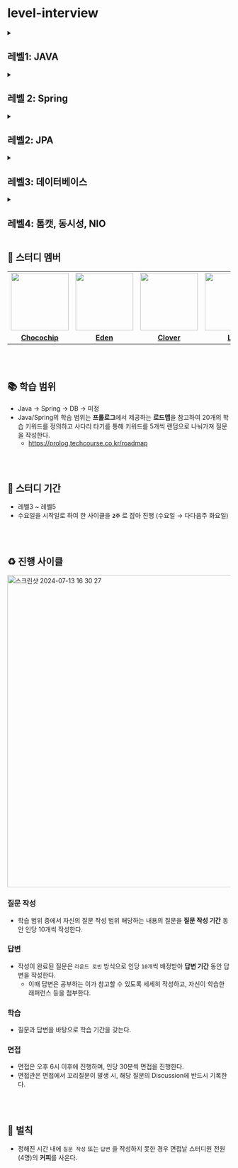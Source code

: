 # level-interview

<details>
<summary><h2>레벨1: JAVA</h2></summary>

### 객체지향 기초 개념
1. [클래스, 인스턴스 그리고 객체의 차이점은 무엇인가요?](https://github.com/woowacourse-study-2024/level-interview/discussions/19)
#### 상속
1. [추상 클래스와 인터페이스는 어떤 상황에서 사용할 수 있나요?](https://github.com/woowacourse-study-2024/level-interview/discussions/27)
2. [추상클래스와 인터페이스의 차이를 설명해주세요.](https://github.com/woowacourse-study-2024/level-interview/discussions/11)
3. [상속과 조합은 각각 무엇이고 어떤 상황에서 사용할 수 있나요?](https://github.com/woowacourse-study-2024/level-interview/discussions/28)
4. [상속이 갖는 문제점은 무엇이고 이를 어떻게 해결할 수 있나요?](https://github.com/woowacourse-study-2024/level-interview/discussions/29)
5. [default 메서드는 무엇이고, 왜 사용하나요?](https://github.com/woowacourse-study-2024/level-interview/discussions/36)
#### 다형성
1. [Java에서 다형성을 구현하는 방법은 무엇이 있나요?](https://github.com/woowacourse-study-2024/level-interview/discussions/1)
2. [Overriding의 조건은?](https://github.com/woowacourse-study-2024/level-interview/discussions/2)
3. [method overridding과 overloading의 차이점은 무엇인가요?](https://github.com/woowacourse-study-2024/level-interview/discussions/25)
4. [다형성은 무엇이고, 사용했을 때 어떤 이점을 얻을 수 있나요?](https://github.com/woowacourse-study-2024/level-interview/discussions/26)
#### 캡슐화
1. [클래스의 변수를 public이 아닌 private으로 설정하고 getter/setter를 사용하는 이유가 있나요?](https://github.com/woowacourse-study-2024/level-interview/discussions/20)
2. [Java에서 접근 제어자에 대해 설명해주세요.](https://github.com/woowacourse-study-2024/level-interview/discussions/18)
#### 추상화
1. [강한 결합과 느슨한 결합의 차이를 설명해주세요.](https://github.com/woowacourse-study-2024/level-interview/discussions/10)

### JVM
1. [Java 파일이 실행되는 과정을 설명해보세요.](https://github.com/woowacourse-study-2024/level-interview/discussions/5)
2. [클래스와 인스턴스는 JVM내에서 어떻게 동작하나요?](https://github.com/woowacourse-study-2024/level-interview/discussions/24)
3. [JVM이란 무엇이고 왜 사용하나요?](https://github.com/woowacourse-study-2024/level-interview/discussions/171)
4. [JRE, JDK, JVM이 각각 무엇이고 어떤 관계인지 설명해주세요.](https://github.com/woowacourse-study-2024/level-interview/discussions/172)
5. [JVM의 구조에 대해 설명해주세요.](https://github.com/woowacourse-study-2024/level-interview/discussions/173)
6. [JVM의 Runtime Data Area에 대해 설명해주세요.](https://github.com/woowacourse-study-2024/level-interview/discussions/174)
7. [JVM의 ClassLoader에 대해 설명해주세요.](https://github.com/woowacourse-study-2024/level-interview/discussions/175)

### GC
1. [GC가 무엇이고 언제 발생하는지 설명해주세요.](https://github.com/woowacourse-study-2024/level-interview/discussions/176)
2. [Stop the world 이벤트가 무엇인지 설명해주세요.](https://github.com/woowacourse-study-2024/level-interview/discussions/177)
3. [Major GC와 Minor GC에 대해 설명해주세요](https://github.com/woowacourse-study-2024/level-interview/discussions/178)

### 리소스 관리
1. [Java에서 어떤 경우에 리소스 반납을 해야 하나요?](https://github.com/woowacourse-study-2024/level-interview/discussions/21)
2. [Try-with-resources는 어떻게 사용하나요?](https://github.com/woowacourse-study-2024/level-interview/discussions/22)

### 불변성과 복사
1. [가변과 불변의 차이는 무엇인가요?](https://github.com/woowacourse-study-2024/level-interview/discussions/3)
2. [깊은 복사와 얕은 복사의 차이점은 무엇인가요?](https://github.com/woowacourse-study-2024/level-interview/discussions/30)
3. [unmodifiable 자료형을 사용하는 것과 copyOf를 사용하는 것은 어떤 차이점이 있나요?](https://github.com/woowacourse-study-2024/level-interview/discussions/31)
4. [방어적 복사는 무엇이고 왜 필요한가요?](https://github.com/woowacourse-study-2024/level-interview/discussions/32)
5. [String, StringBuilder, StringBuffer의 차이점은 무엇인가요?](https://github.com/woowacourse-study-2024/level-interview/discussions/23)

### 동일성 & 동등성
1. [동등성과 동일성의 차이에 대해서 설명해주세요](https://github.com/woowacourse-study-2024/level-interview/discussions/15)
2. [Equals&HashCode는 언제 재정의해서 사용할까요? 그리고 그 둘을 항상 같이 재정의해야하는 이유도 설명해주세요.](https://github.com/woowacourse-study-2024/level-interview/discussions/16)
   
### 타입 안정성
1. [제네릭이란 무엇이며 언제 사용할까요?](https://github.com/woowacourse-study-2024/level-interview/discussions/12)
2. [Enum은 무엇이며 어떤 상황에 사용할 수 있을까요?](https://github.com/woowacourse-study-2024/level-interview/discussions/14)
3. [Varargs는 무엇이며 언제 사용할 수 있을까요?](https://github.com/woowacourse-study-2024/level-interview/discussions/8)

### 예외
1. [예외의 종류는 무엇이 있을까요? 그리고 각 예외 종류에 따라 어떤 특징이 있는 지 설명해주세요.](https://github.com/woowacourse-study-2024/level-interview/discussions/13)

### Serializable
1. [Serializable 인터페이스는 어떤 역할을 하나요?](https://github.com/woowacourse-study-2024/level-interview/discussions/179)
2. [Serializable 대신 사용할 수 있는 다른 직렬화 방법에는 어떤 것이 있나요? 각각의 장단점을 설명해주세요.](https://github.com/woowacourse-study-2024/level-interview/discussions/180)

### Java 8
#### Optional
1. [자바에서 null을 안전하게 다루는 방법에 대해 설명해주세요.](https://github.com/woowacourse-study-2024/level-interview/discussions/17)
2. [Optional이란 무엇이며, 어떤 문제를 해결하기 위해 도입되었나요?](https://github.com/woowacourse-study-2024/level-interview/discussions/35)
3. [Optional을 사용할때 주의해야 할 부분은 어떤 것이 있을까요?](https://github.com/woowacourse-study-2024/level-interview/discussions/38)

#### Stream
1. [Java Stream API에 대해 소개해주세요.](https://github.com/woowacourse-study-2024/level-interview/discussions/39)
2. [스트림과 for-loop의 차이점을 설명해보세요.](https://github.com/woowacourse-study-2024/level-interview/discussions/6)
3. [Stream API를 사용할 때의 성능 고려사항에 대해 말해보세요.](https://github.com/woowacourse-study-2024/level-interview/discussions/7)
4. [자바 스트림 API와 함수형 인터페이스의 관계를 설명해주세요.](https://github.com/woowacourse-study-2024/level-interview/discussions/40)

#### 함수형 인터페이스
1. [함수형 인터페이스는 무엇이고 어떻게 사용할 수 있나요?](https://github.com/woowacourse-study-2024/level-interview/discussions/34)
2. [자바에서 제공하는 기본 함수형 인터페이스의 종류와 각각의 용도를 설명해주세요.](https://github.com/woowacourse-study-2024/level-interview/discussions/4)
3. [람다와 익명 클래스는 어떻게 다르고 각각의 장단점은 무엇인가요?](https://github.com/woowacourse-study-2024/level-interview/discussions/33)
4. [함수형 인터페이스에 @FunctionalInterface 어노테이션을 사용하는 이유는 무엇인가요?](https://github.com/woowacourse-study-2024/level-interview/discussions/37)

### 컬렉션
1. [JCF란 무엇인가요?](https://github.com/woowacourse-study-2024/level-interview/discussions/49)
2. [10개의 element 를 채워넣은 ArrayList 의 11번째 element 을 add 하기위해 어떤 일이 일어나는지 설명해주세요.](https://github.com/woowacourse-study-2024/level-interview/discussions/9)
3. [Array와 List의 차이점은 무엇인가요?](https://github.com/woowacourse-study-2024/level-interview/discussions/44)
4. [ArrayList는 어떻게 동작하나요?](https://github.com/woowacourse-study-2024/level-interview/discussions/45)
7. [Stack 대신 ArrayDeque 사용을 제안하는 이유는 무엇인가요?](https://github.com/woowacourse-study-2024/level-interview/discussions/48)
8. [ArrayList의 indexOf를 사용할 때 어떤 주의점이 있나요?](https://github.com/woowacourse-study-2024/level-interview/discussions/50)
9. [Set과 List의 차이점은 무엇인가요?](https://github.com/woowacourse-study-2024/level-interview/discussions/56)
10. [HashMap에서 Hash 충돌이 발생하면 어떤 일이 일어나나요?](https://github.com/woowacourse-study-2024/level-interview/discussions/58)
11. [Java8에서부터 HashMap이 어떻게 개선됐는지 설명해주세요](https://github.com/woowacourse-study-2024/level-interview/discussions/59)
#### 자료구조
1. [Tree 탐색 방법에는 어떤 것들이 있나요?](https://github.com/woowacourse-study-2024/level-interview/discussions/52)
2. [Binary Tree는 무엇인가요?](https://github.com/woowacourse-study-2024/level-interview/discussions/53)
3. [B-Tree는 무엇이고 어떨 때 사용할 수 있나요?](https://github.com/woowacourse-study-2024/level-interview/discussions/54)
4. [Set 자료구조에 대해 설명해주세요](https://github.com/woowacourse-study-2024/level-interview/discussions/55)
5. [Queue는 어떻게 동작하나요?](https://github.com/woowacourse-study-2024/level-interview/discussions/46)
6. [Stack은 어떻게 동작하나요?](https://github.com/woowacourse-study-2024/level-interview/discussions/47)
7. [Map 자료구조에 대해 설명해주세요.](https://github.com/woowacourse-study-2024/level-interview/discussions/57)
8. [Heap 자료구조에 대해 설명해주세요.](https://github.com/woowacourse-study-2024/level-interview/discussions/60)
9. [Heap은 어떤 경우에 사용할 수 있나요?](https://github.com/woowacourse-study-2024/level-interview/discussions/61)

### 테스트
1. [테스트 픽스처란 무엇인가요?](https://github.com/woowacourse-study-2024/level-interview/discussions/42)
2. [TDD란 무엇인가요?](https://github.com/woowacourse-study-2024/level-interview/discussions/43)
3. [단위테스트애서 AAA는 무엇을 의미하나요?](https://github.com/woowacourse-study-2024/level-interview/discussions/51)
4. [JUnit5의 주요 특징과 JUnit4와의 차이점에 대해 설명해 주세요.](https://github.com/woowacourse-study-2024/level-interview/discussions/62)
5. [AssertJ란 무엇이며, Junit과 AssertJ를 함께 사용하는 이유를 말씀해주세요](https://github.com/woowacourse-study-2024/level-interview/discussions/63)
6. [FIRST 원칙이란 무엇이며, 각각의 원칙을 설명해 주세요.](https://github.com/woowacourse-study-2024/level-interview/discussions/64)
7. [FIRST 원칙 중 가장 중요하다고 생각하시는 원칙이 무엇인가요?](https://github.com/woowacourse-study-2024/level-interview/discussions/67)
8. [단위 테스트를 작성하는 데에 FIRST원칙이 중요한 이유를 설명해주세요](https://github.com/woowacourse-study-2024/level-interview/discussions/68)
9. [테스트 더블이란 무엇이며 종류로는 무엇이 있나요?](https://github.com/woowacourse-study-2024/level-interview/discussions/65)
10. [각 종류의 테스트 더블(Stub, Fake, Dummy, Spy ,Mock) 은 언제 사용하나요?](https://github.com/woowacourse-study-2024/level-interview/discussions/66)
11. [자바의 Mockito 라이브러리에 대해서 설명해주세요.](https://github.com/woowacourse-study-2024/level-interview/discussions/69)
12. [테스트더블 중 stub과 mock 차이를 설명해주세요.](https://github.com/woowacourse-study-2024/level-interview/discussions/70)
13. [테스트더블 중 Spy는 어떤 상황에서 사용되나요?](https://github.com/woowacourse-study-2024/level-interview/discussions/71)

### 디자인 패턴
1. [MVC 패턴이란 무엇이고, 왜 사용하나요?](https://github.com/woowacourse-study-2024/level-interview/discussions/72)
2. [디자인 패턴의 개념과, 사용이유, 종류에 대해 설명해주세요.](https://github.com/woowacourse-study-2024/level-interview/discussions/81)
3. [Builder 패턴을 사용하는 상황은 언제이며, 이를 통해 얻을 수 있는 이점은 무엇인가요?](https://github.com/woowacourse-study-2024/level-interview/discussions/73)
4. [추상 팩토리는 왜 사용하며, 어떤 장단점이 있나요?](https://github.com/woowacourse-study-2024/level-interview/discussions/categories/java?discussions_q=is%3Aopen+category%3AJava+sort%3Adate_created&page=2)
5. [팩토리 메서드 패턴이란 무엇이며, 어떤 상황에서 유용하게 사용될 수 있는지 설명해 주세요.](https://github.com/woowacourse-study-2024/level-interview/discussions/75)
6. [추상 팩토리 패턴과 팩토리 메서드 패턴의 차이점은 무엇인가요?](https://github.com/woowacourse-study-2024/level-interview/discussions/76)
7. [State 패턴을 사용하지 않고 상태 전환을 구현할 때 발생할 수 있는 문제점은 무엇인가요?](https://github.com/woowacourse-study-2024/level-interview/discussions/77)
8. [Strategy 패턴은 사용하는 이유와 장단점을 설명해주세요.](https://github.com/woowacourse-study-2024/level-interview/discussions/78)
9. [템플릿 메서드의 개념과 장단점을 설명하고, 언제 사용할 수 있는지 설명해주세요.](https://github.com/woowacourse-study-2024/level-interview/discussions/79)
10. [퍼사드 패턴과 어댑터 패턴를 비교하세요.](https://github.com/woowacourse-study-2024/level-interview/discussions/80)
</details>

<details>
<summary><h2>레벨 2: Spring</h2></summary>

### Bean
1. [**스프링의 Bean이란 무엇이고 Bean은 어떻게 정의되고 관리됩니까?**](https://github.com/woowacourse-study-2024/level-interview/discussions/105)
2. [**스프링에서 Bean의 생명주기에 대해 설명해주세요.**](https://github.com/woowacourse-study-2024/level-interview/discussions/107)
3. [**스프링에서 Bean의 스코프(scope)는 어떤 것들이 있으며, 각각의 의미에 대해 설명해주세요.**](https://github.com/woowacourse-study-2024/level-interview/discussions/109)
4. [**@Component, @Service, @Controller, @Repostiory의 차이를 설명해보세요.**](https://github.com/woowacourse-study-2024/level-interview/discussions/98)

#### Bean 생성

1. [**스프링의 IoC 컨테이너에 Bean을 등록할 수 있는 방법 두 가지 주요 방법을 설명해주세요.**](https://github.com/woowacourse-study-2024/level-interview/discussions/111)
2. [**스프링의 @Configuration 애노테이션의 역할에 대해서 설명해주세요.**](https://github.com/woowacourse-study-2024/level-interview/discussions/106)
3. [**Component Scan이 무엇인지 설명해주세요.**](https://github.com/woowacourse-study-2024/level-interview/discussions/88)
4. [**스프링의 컴포넌트 스캔에 대해서 설명해주세요.**](https://github.com/woowacourse-study-2024/level-interview/discussions/112)
5. [**Spring boot에서 별도로 @ComponentScan 어노테이션 설정을 하지 않아도 빈 등록이 가능한 이유는 무엇인가요?**](https://github.com/woowacourse-study-2024/level-interview/discussions/89)
6. [**스프링에서 Default로 등록된 Bean 과, `@Configuration`에 정의한 Bean이 같은 타입의 객체라면 무슨 일이 발생하나요?**](https://github.com/woowacourse-study-2024/level-interview/discussions/110)

### IoC/DI

1. [**스프링의 IoC(Inversion Of Control)와 DI(Dependency Injection)에 대해서 설명해주세요.**](https://github.com/woowacourse-study-2024/level-interview/discussions/103)
2. [**IoC와 DI(Dependency Injection)의 차이점에 대해서 설명해주세요.**](https://github.com/woowacourse-study-2024/level-interview/discussions/108)
3. [**Application Context가 무엇인지 설명해주세요.**](https://github.com/woowacourse-study-2024/level-interview/discussions/90)
4. [**Application Context의 초기화 과정을 설명해주세요.**](https://github.com/woowacourse-study-2024/level-interview/discussions/91)
5. [**Bean Factory와 Application Context의 차이점을 설명해주세요.**](https://github.com/woowacourse-study-2024/level-interview/discussions/92)
6. [**스프링에서의 의존성 주입 방법 3가지를 설명해주세요**](https://github.com/woowacourse-study-2024/level-interview/discussions/104)

### MVC Config

1. [**@EnableWebMvc 어노테이션의 역할과 이를 사용했을 때의 효과를 설명해 주세요.**](https://github.com/woowacourse-study-2024/level-interview/discussions/120)
2. [**Spring에서 MVC Config를 사용하여 어떤 설정을 할 수 있나요?**](https://github.com/woowacourse-study-2024/level-interview/discussions/118)
3. [**WebMvcConfigurer를 구현할 때 자주 사용하는 메서드와 그 용도를 설명해 주세요.**](https://github.com/woowacourse-study-2024/level-interview/discussions/119)
4. [**Spring MVC에서 뷰 이름이 요청 경로와 일치하지 않을 경우, View Resolver를 통해 이를 어떻게 해결할 수 있나요?**](https://github.com/woowacourse-study-2024/level-interview/discussions/122)

### Argument Resolver

1. [**Arguement Resolver란 무엇인가요, 왜 사용하나요?**](https://github.com/woowacourse-study-2024/level-interview/discussions/114)
2. [**커스텀 Argument Resolver를 구현할 때, WebMvcConfigurer의 addArgumentResolvers 메서드의 용도는 무엇인가요?**](https://github.com/woowacourse-study-2024/level-interview/discussions/121)

### View Reoslver

1. [**여러 개의 View Resolver를 사용하는 경우, 그 우선순위는 어떻게 정해지나요?**](https://github.com/woowacourse-study-2024/level-interview/discussions/116)
2. [**View Resolver란 무엇인가요, 왜 사용하나요?**](https://github.com/woowacourse-study-2024/level-interview/discussions/115)

### Auto Configure

1. [**Auto Configuration이란 무엇이고, 어떻게 동작하는지 설명해주세요.**](https://github.com/woowacourse-study-2024/level-interview/discussions/95)
2. [**@EnableAutoConfiguration 어노테이션의 역할은 무엇인가요?**](https://github.com/woowacourse-study-2024/level-interview/discussions/96)
3. [**Spring Boot의 Auto Configuration이 application.yml 파일의 설정과 어떻게 연관되는지 설명해 주세요.**](https://github.com/woowacourse-study-2024/level-interview/discussions/102)

### Dispatcher Servlet

1. [**Dispatcher Servlet이란 무엇이고, 왜 사용하나요?**](https://github.com/woowacourse-study-2024/level-interview/discussions/113)
2. [**Dispatcher Servlet이 요청을 처리하는 흐름을 설명해 주세요.**](https://github.com/woowacourse-study-2024/level-interview/discussions/117)

### Interceptor / Filter

1. [**여러 개의 Interceptor가 동일한 mapping에 등록된다면 어떤 순서로 동작하나요?**](https://github.com/woowacourse-study-2024/level-interview/discussions/85)
2. [**Interceptor는 어떤 상황에서 주로 사용하나요?**](https://github.com/woowacourse-study-2024/level-interview/discussions/84)
3. [**Interceptor와 Filter가 각각 무엇이고 어떤 차이점을 가지는지 설명해주세요.**](https://github.com/woowacourse-study-2024/level-interview/discussions/83)

### Controller Advice

1. [**Controller Advice 사용 시의 이점과 주의점을 말해주세요.**](https://github.com/woowacourse-study-2024/level-interview/discussions/87)
2. [**Controller Advice는 무엇이고 어떤 상황에서 주로 사용하나요?**](https://github.com/woowacourse-study-2024/level-interview/discussions/86)

### AOP

1. [**AOP란 무엇인가요?**](https://github.com/woowacourse-study-2024/level-interview/discussions/123)
2. [**Spring AOP에서 주의사항으로 무엇이 있나요?**](https://github.com/woowacourse-study-2024/level-interview/discussions/143)
3. [**스프링에서 사용되는 AOP의 주요 용어에 대해 설명해주세요.**](https://github.com/woowacourse-study-2024/level-interview/discussions/128)
4. [**AOP를 언제 사용하고 왜 사용하나요? 장단점은 무엇인가요?**](https://github.com/woowacourse-study-2024/level-interview/discussions/127)
5. [**Spring에서 어떤 프록시를 사용하나요?**](https://github.com/woowacourse-study-2024/level-interview/discussions/144)

### Transaction

1. [**Transactional 어노테이션의 동작 원리에 대해 설명해주세요.**](https://github.com/woowacourse-study-2024/level-interview/discussions/129)
2. [**Transactional 어노테이션에 대해 설명해주세요.**](https://github.com/woowacourse-study-2024/level-interview/discussions/124)
3. [**Transactional 어노테이션의 readOnly 옵션을 true로 설정하는 이유는 무엇인가요?**](https://github.com/woowacourse-study-2024/level-interview/discussions/125)
4. [**선언적 트랜잭션 방식을 사용하는 이유는 무엇인가요?**](https://github.com/woowacourse-study-2024/level-interview/discussions/130)
5. [**Transactional의 전파에 대해 설명해주세요.**](https://github.com/woowacourse-study-2024/level-interview/discussions/126)

### JDBC / SQL Mapper

1. [**JDBC Template과 표준 JDBC API의 차이점은 무엇인가요?**](https://github.com/woowacourse-study-2024/level-interview/discussions/99)
2. [**JDBC Template을 사용했을 때의 장점은 무엇이 있나요?**](https://github.com/woowacourse-study-2024/level-interview/discussions/94)
3. [**JDBC Template과 표준 JDBC API의 차이점은 무엇인가요?**](https://github.com/woowacourse-study-2024/level-interview/discussions/101)
4. [**SQL Mapper란 무엇이고, 어떤 이점을 누릴 수 있나요?**](https://github.com/woowacourse-study-2024/level-interview/discussions/100)

### ETC

1. [**@Controller와 @RestController의 역할과 차이점은 무엇인가요?**](https://github.com/woowacourse-study-2024/level-interview/discussions/93)
2. [**ReponseBody와 ResponseEntity의 차이는 무엇인가요?**](https://github.com/woowacourse-study-2024/level-interview/discussions/97)

</details>

<details>
<summary><h2>레벨2: JPA</h2></summary>

### 엔티티

1. [**JPA에서 엔티티(Entity)란 무엇이며, 이를 매핑하기 위한 기본 어노테이션은 무엇인가요?**](https://github.com/woowacourse-study-2024/level-interview/discussions/131)
2. [**엔티티에서 기본 생성자가 왜 필요한가요?**](https://github.com/woowacourse-study-2024/level-interview/discussions/145)
3. [**JPA에서 엔티티의 기본 키 생성 전략을 설정하는 방법에는 어떤 것들이 있나요?**](https://github.com/woowacourse-study-2024/level-interview/discussions/132)
4. [**@Embedded와 @Embeddable 어노테이션의 차이점과 사용 방법을 설명해 주세요**](https://github.com/woowacourse-study-2024/level-interview/discussions/150)
5. [**@Table 어노테이션의 역할과 주요 속성에 대해서 설명해주세요.**](https://github.com/woowacourse-study-2024/level-interview/discussions/149)
6. [**@Lob 어노테이션을 사용할 때 데이터베이스의 BLOB/CLOB 타입과의 매핑 과정에 대해 설명해주세요. 이 어노테이션을 사용할 때의 성능 문제는 무엇인가요?**](https://github.com/woowacourse-study-2024/level-interview/discussions/147)
7. [**JPA에서 엔티티의 생명 주기 상태는 어떤 것이 있으며, 각각의 상태에 대해 설명해 주세요.**](https://github.com/woowacourse-study-2024/level-interview/discussions/157)
8. [**@Transient 어노테이션의 역할과 사용 목적을 설명해주세요.**](https://github.com/woowacourse-study-2024/level-interview/discussions/151)
9. [**@Access 어노테이션의 역할과 사용 목정에 대해서 설명해주세요.**](https://github.com/woowacourse-study-2024/level-interview/discussions/152)

### 영속성 컨텍스트

1. [**영속성 컨텍스트란 무엇이며, 그 역할은 무엇인가요?**](https://github.com/woowacourse-study-2024/level-interview/discussions/153)
2. [**영속성 컨텍스트를 통해 얻을 수 있는 이점에 대해 설명해 주세요.**](https://github.com/woowacourse-study-2024/level-interview/discussions/154)
3. [**Flush와 Clear의 차이점은 무엇인가요?**](https://github.com/woowacourse-study-2024/level-interview/discussions/158)
4. [**EntityManagerFactory와 EntityManager의 차이점은 무엇인가요?**](https://github.com/woowacourse-study-2024/level-interview/discussions/160)
5. [**영속성 컨텍스트는 언제 자동으로 플러시되나요?**](https://github.com/woowacourse-study-2024/level-interview/discussions/156)
7. [**1차 캐시, 2차 캐시에 대해 설명해주세요.**](https://github.com/woowacourse-study-2024/level-interview/discussions/155)

### 로딩 전략 및 성능 최적화

1. [**즉시 로딩과 지연 로딩이 무엇인지 설명해주세요**](https://github.com/woowacourse-study-2024/level-interview/discussions/137)
2. [**JPA에서 Lazy Loading과 Eager Loading의 차이를 설명해 주세요.**](https://github.com/woowacourse-study-2024/level-interview/discussions/162)
3. [**N+1 문제란 무엇이며, 이를 해결하기 위한 방법은 무엇인가요?**](https://github.com/woowacourse-study-2024/level-interview/discussions/159)
4. [**N+1 문제가 무엇이고 어떻게 해결할 수 있는지 설명해주세요**](https://github.com/woowacourse-study-2024/level-interview/discussions/138)
5. [**@EntityGraph 와 fetch join의 차이점을 설명해주세요**](https://github.com/woowacourse-study-2024/level-interview/discussions/139)
6. [**fetchJoin과 페이징을 함께 시도하면 어떤 문제가 발생하고 어떻게 해결할 수 있나요?**](https://github.com/woowacourse-study-2024/level-interview/discussions/142)

### 연관관계

1. [**@ManyToOne , @OneToMany , @OneToOne 어노테이션에 대해 설명해주세요**](https://github.com/woowacourse-study-2024/level-interview/discussions/133)
2. [**@JoinColumn의 역할과 사용시 주의점을 설명해주세요**](https://github.com/woowacourse-study-2024/level-interview/discussions/134)
3. [**JPA CascadeType.REMOVE와 orphanRemoval = true가 각각 무엇이고 어떤 차이점이 있는지 설명해주세요**](https://github.com/woowacourse-study-2024/level-interview/discussions/140)
4. [**연관관계의 주인이 무엇이며 왜 명확히 해야 하는지 설명해주세요**](https://github.com/woowacourse-study-2024/level-interview/discussions/136)
5. [**양방향 연관관계를 맺을 경우의 주의점을 설명해주세요**](https://github.com/woowacourse-study-2024/level-interview/discussions/135)

### 쿼리

1. [**JPQL을 통해 Update, Delete 쿼리 사용 시 발생할 수 있는 문제점과 해결방안을 설명해주세요**](https://github.com/woowacourse-study-2024/level-interview/discussions/161)

### 트랜잭션 & 동시성 제어

1. [**@Version 어노테이션을 활용해 낙관적 락을 시도할 때 연관된 엔티티간의 버전 관리 문제를 어떻게 처리할 수 있을까요?**](https://github.com/woowacourse-study-2024/level-interview/discussions/141)
2. [**@Version 어노테이션의 역할과 이를 통해 데이터베이스에서 낙관적 락을 구현하는 방법에 대해 설명해주세요.**](https://github.com/woowacourse-study-2024/level-interview/discussions/148)

### 기타 설정

1. [**JPA에서 데이터베이스 스키마를 자동 생성하도록 설정하는 방법을 설명해주세요.**](https://github.com/woowacourse-study-2024/level-interview/discussions/146)

</details>

<details>
<summary><h2>레벨3: 데이터베이스</h2></summary>

### 키
1. [무결성이란 무엇인가요? 그리고 무결성 제약조건이란 무엇인까요?](https://github.com/woowacourse-study-2024/level-interview/discussions/219)
2. [무결성 제약조건의 종류에 대해서 설명해주세요](https://github.com/woowacourse-study-2024/level-interview/discussions/220)
3. [기본 키(Primary Key)와 고유 키(Unique Key)의 차이점은 무엇인가요? ](https://github.com/woowacourse-study-2024/level-interview/discussions/221)
4. [어떤 경우에 무결성 제약조건을 사용하지 않는 것이 좋다고 생각하나요? ](https://github.com/woowacourse-study-2024/level-interview/discussions/222)
5. [외래 키(Foreign Key)의 역할은 무엇이며, 데이터 무결성에 어떤 도움을 주나요?](https://github.com/woowacourse-study-2024/level-interview/discussions/223) 
6. [무결성 제약조건을 적용할 때 성능 이슈가 발생할 수 있는 상황은 어떤 경우인가요?](https://github.com/woowacourse-study-2024/level-interview/discussions/224)
7. [외래 키 제약조건이 있는 테이블에서 데이터 삭제를 할 때 발생할 수 있는 문제는 무엇이며, 이를 해결하기 위한 방법은 무엇인가요?](https://github.com/woowacourse-study-2024/level-interview/discussions/225)
8. [외래 키 제약조건과 관련이 있는 CASCADE와 CASCADE의 장단점에 대해서 설명해주세요.](https://github.com/woowacourse-study-2024/level-interview/discussions/226)


### 정규화
1. [데이터베이스 정규화가 무엇인가요?](https://github.com/woowacourse-study-2024/level-interview/discussions/201)
2. [데이터베이스에서 발생할 수 있는 이상 현상의 종류에 대해 설명해주세요.](https://github.com/woowacourse-study-2024/level-interview/discussions/202)
3. [함수 종속성이 무엇이고 어떤 종류가 있는지 설명해주세요.](https://github.com/woowacourse-study-2024/level-interview/discussions/203)
4. [1 정규형에 대해 설명해주세요.](https://github.com/woowacourse-study-2024/level-interview/discussions/204)
5. [2 정규형에 대해 설명해주세요.](https://github.com/woowacourse-study-2024/level-interview/discussions/205)
6. [3 정규형에 대해 설명해주세요.](https://github.com/woowacourse-study-2024/level-interview/discussions/206)
7. [BCNF, 4, 5 정규형에 대해 설명해주세요.](https://github.com/woowacourse-study-2024/level-interview/discussions/207)
8. [데이터베이스의 정규화는 왜 필요한가요?](https://github.com/woowacourse-study-2024/level-interview/discussions/208)
9. [과도한 정규화 적용 시 발생할 수 있는 문제점에 대해 설명해주세요.](https://github.com/woowacourse-study-2024/level-interview/discussions/209)
10. [반정규화는 무엇이며 왜 적용하나요?](https://github.com/woowacourse-study-2024/level-interview/discussions/210)
   
### 락
1. [데이터베이스에서 S-lock과 X-lock에 대해 설명해주세요.](https://github.com/woowacourse-study-2024/level-interview/discussions/196)
2. [2단계 락킹이란 무엇인가요?](https://github.com/woowacourse-study-2024/level-interview/discussions/197)
3. [MySQL에서 사용되는 락에 대해 설명해주세요.](https://github.com/woowacourse-study-2024/level-interview/discussions/198)
4. [낙관적 락과 비관적 락의 차이점은 무엇인가요?](https://github.com/woowacourse-study-2024/level-interview/discussions/200)
    
### 트랜잭션
1. [트랜잭션이란 무엇인가요?](https://github.com/woowacourse-study-2024/level-interview/discussions/193)
2. [트랜잭션의 ACID에 설명해주세요.](https://github.com/woowacourse-study-2024/level-interview/discussions/194)
3. [트랜잭션 격리수준이 무엇인가요? 어떤 격리수준이 있나요?](https://github.com/woowacourse-study-2024/level-interview/discussions/195)
4. [트랜잭션 격리 수준이 낮을 때 발생할 수 있는 문제는 무엇인가요?](https://github.com/woowacourse-study-2024/level-interview/discussions/199)
   

### 인덱스
1. [인덱스란 무엇이고, 어떻게 동작하나요?](https://github.com/woowacourse-study-2024/level-interview/discussions/211)
2. [인덱스에서 사용하는 자료구조를 설명해주세요.](https://github.com/woowacourse-study-2024/level-interview/discussions/212)
3. [B-Tree 인덱스 사용에 영향을 미치는 요소에 대해 설명해주세요.](https://github.com/woowacourse-study-2024/level-interview/discussions/213)
4. [인덱스 스캔 방식의 종류와 특징을 설명해주세요.](https://github.com/woowacourse-study-2024/level-interview/discussions/214)
5. [복합 인덱스를 설정할 때 쿼리 성능에 영향을 미치는 요소에 대해 설명해주세요.](https://github.com/woowacourse-study-2024/level-interview/discussions/215)
6. [인덱스가 존재함에도 불구하고 쿼리에서 사용되지 않는 경우를 설명해주세요.](https://github.com/woowacourse-study-2024/level-interview/discussions/217)
7. [데이터베이스 쿼리가 여러 개의 인덱스를 사용할 수 있는 경우, 어떤 기준으로 인덱스가 선택되나요?](https://github.com/woowacourse-study-2024/level-interview/discussions/216)
</details>

<details>
<summary><h2>레벨4: 톰캣, 동시성, NIO</h2></summary>
   
### Tomcat
1. [Tomcat이 서블릿 컨테이너로서 어떤 역할을 하며, 서블릿과의 관계는 무엇인가요?](https://github.com/woowacourse-study-2024/level-interview/discussions/163)
2. [Tomcat에서 사용되는 커넥터에 대해 설명해보세요.](https://github.com/woowacourse-study-2024/level-interview/discussions/164)
3. [Tomcat의 동작 과정을 설명해주세요.](https://github.com/woowacourse-study-2024/level-interview/discussions/165)
4. [Tomcat을 구성하는 구조에 대해 설명해보세요.](https://github.com/woowacourse-study-2024/level-interview/discussions/166)
5. [Tomcat에서 실행되는 일반적인 서블릿의 라이프사이클을 설명해주세요.](https://github.com/woowacourse-study-2024/level-interview/discussions/167)
6. [Tomcat에서는 Thread Pool을 어떻게 관리하나요?](https://github.com/woowacourse-study-2024/level-interview/discussions/168)
7. [Tomcat의 Session 관리 방법을 설명하세요.](https://github.com/woowacourse-study-2024/level-interview/discussions/169)
8. [Tomcat은 Static Resource를 어떻게 처리하나요?](https://github.com/woowacourse-study-2024/level-interview/discussions/170)

### 동시성
1. [Java에서 동시성을 보장하기 위해 어떠한 해결책들이 존재하는지 설명해주세요](https://github.com/woowacourse-study-2024/level-interview/discussions/185)
2. [동시성 문제란 무엇이며 왜 발생하나요](https://github.com/woowacourse-study-2024/level-interview/discussions/187)
3. [Atomic객체와 그 원리에 대해서 설명해주세요](https://github.com/woowacourse-study-2024/level-interview/discussions/186)
4. [Java의 synchronized 키워드는 어떻게 작동하나요?](https://github.com/woowacourse-study-2024/level-interview/discussions/188)
5. [volatile 키워드에 대해서 설명해주세요](https://github.com/woowacourse-study-2024/level-interview/discussions/192)
6. [Deadlock(교착 상태)이란 무엇이며, Java에서 이를 어떻게 방지할 수 있나요?](https://github.com/woowacourse-study-2024/level-interview/discussions/189)
7. [Race Condition이란 무엇이며 언제 발생하나요?](https://github.com/woowacourse-study-2024/level-interview/discussions/190)
8. [스레드 안전(Thread-Safety)이란 무엇이며, 이를 지키기 위한 4가지 원칙으로 무엇이 있나요?](https://github.com/woowacourse-study-2024/level-interview/discussions/191)

### NIO
1. [NIO의 핵심 개념인 Channel과 Buffer에 대해 설명해 주세요. InputStream 및 OutputStream과는 어떤 차이점이 있나요?](https://github.com/woowacourse-study-2024/level-interview/discussions/181)
2. [NIO에서 비동기 I/O가 어떻게 작동하는지 설명해 주세요.](https://github.com/woowacourse-study-2024/level-interview/discussions/182)
3. [Java NIO에서 메모리 매핑 파일(Memory Mapped Files)을 사용하는 이유는 무엇인가요? 전통적인 파일 I/O와 비교해 장점이 무엇인가요?](https://github.com/woowacourse-study-2024/level-interview/discussions/183)
4. [NIO에서 Selector의 역할은 무엇인가요?](https://github.com/woowacourse-study-2024/level-interview/discussions/184)
</details>

## 👥 스터디 멤버

<table>
 <tr>
    <td align="center"><a href="https://github.com/Chocochip101"><img src="https://avatars.githubusercontent.com/u/73146678?v=4" width="130px;" alt=""></a></td>
    <td align="center"><a href="https://github.com/PgmJun"><img src="https://avatars.githubusercontent.com/u/84304802?v=4" width="130px;" alt=""></a></td>
    <td align="center"><a href="https://github.com/eunjungL"><img src="https://avatars.githubusercontent.com/u/62099953?v=4" width="130px;" alt=""></a></td>
    <td align="center"><a href="https://github.com/linirini"><img src="https://avatars.githubusercontent.com/u/101927543?v=4" width="130px;" alt=""></a></td>
  </tr>
  <tr>
    <td align="center"><a href="https://github.com/Chocochip101"><b>Chocochip</b></a></td>
    <td align="center"><a href="https://github.com/PgmJun"><b>Eden</b></a></td>
    <td align="center"><a href="https://github.com/eunjungL"><b>Clover</b></a></td>
    <td align="center"><a href="https://github.com/linirini"><b>Lini</b></a></td>
  </tr>
</table>

<br>
<br>

## 📚 학습 범위

- Java → Spring → DB → 미정
- Java/Spring의 학습 범위는 **프롤로그**에서 제공하는 **로드맵**을 참고하여 20개의 학습 키워드를 정의하고 사다리 타기를 통해 키워드를 5개씩 랜덤으로 나눠가져 질문을 작성한다.
    - https://prolog.techcourse.co.kr/roadmap

<br>
<br>

## 📆 스터디 기간

- 레벨3 ~ 레벨5
- 수요일을 시작일로 하여 한 사이클을 **`2주`** 로 잡아 진행 (수요일 → 다다음주 화요일)

<br>
<br>

## ♻️ 진행 사이클

<img width="703" alt="스크린샷 2024-07-13 16 30 27" src="https://github.com/user-attachments/assets/dc22f233-56ed-4acd-b7ef-bfb00fca0937">

<br>

### 질문 작성

- 학습 범위 중에서 자신의 질문 작성 범위 해당하는 내용의 질문을 **질문 작성 기간** 동안 인당 10개씩 작성한다.


### 답변

- 작성이 완료된 질문은 `라운드 로빈` 방식으로 인당 `10개`씩 배정받아 **답변 기간** 동안 답변을 작성한다.
    - 이때 답변은 공부하는 이가 참고할 수 있도록 세세히 작성하고, 자신이 학습한 래퍼런스 등을 첨부한다.


### 학습

- 질문과 답변을 바탕으로 학습 기간을 갖는다.


### 면접

- 면접은 오후 6시 이후에 진행하며, 인당 30분씩 면접을 진행한다.
- 면접관은 면접에서 꼬리질문이 발생 시, 해당 질문의 Discussion에 반드시 기록한다.

<br>
<br>

## 🔨 벌칙

- 정해진 시간 내에 `질문 작성` 또는 `답변` 을 작성하지 못한 경우 면접날 스터디원 전원(4명)의 **커피**를 사온다.


